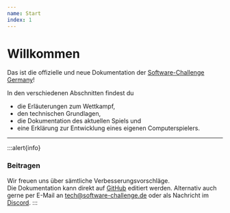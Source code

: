 ```yaml
---
name: Start
index: 1
---
```


# Willkommen 
Das ist die offizielle und neue Dokumentation der
[Software-Challenge Germany](https://software-challenge.de)!

In den verschiedenen Abschnitten findest du 
- die Erläuterungen zum Wettkampf,
- den technischen Grundlagen,
- die Dokumentation des aktuellen Spiels und 
- eine Erklärung zur Entwicklung eines eigenen Computerspielers.
---
:::alert{info}
### Beitragen

Wir freuen uns über sämtliche Verbesserungsvorschläge.  
Die Dokumentation kann direkt auf [GitHub](https://github.com/software-challenge/docs/blob/main/hyperbook/book) editiert werden.
Alternativ auch gerne per E-Mail an <tech@software-challenge.de> 
oder als Nachricht im [Discord](https://discord.gg/jhyF7EU).
:::
